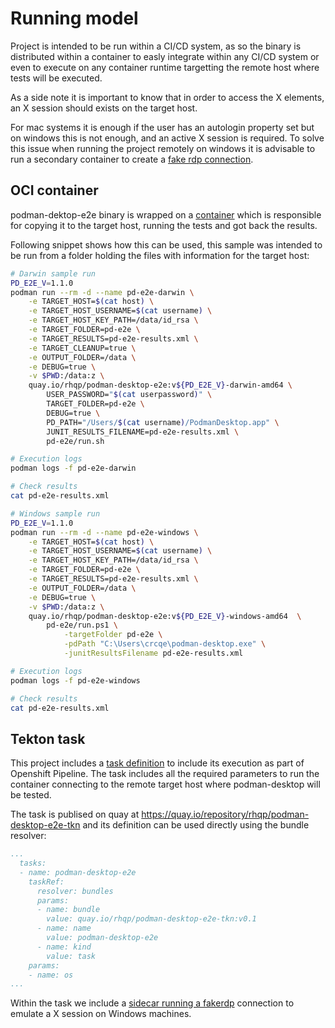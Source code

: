 # Running model

Project is intended to be run within a CI/CD system, as so the binary is distributed within a container to easly integrate within any CI/CD system or even to execute on any container runtime targetting the remote host where tests will be executed.

As a side note it is important to know that in order to access the X elements, an X session should exists on the target host. 

For mac systems it is enough if the user has an autologin property set but on windows this is not enough, and an active X session is required. To solve this issue when running the project remotely on windows it is advisable to run a secondary container to create a [fake rdp connection](https://github.com/adrianriobo/frdp).

## OCI container

podman-dektop-e2e binary is wrapped on a [container](https://github.com/adrianriobo/deliverest) which is responsible for copying it to the target host, running the tests and got back the results.

Following snippet shows how this can be used, this sample was intended to be run from a folder holding the files with information for the target host:

```bash
# Darwin sample run
PD_E2E_V=1.1.0
podman run --rm -d --name pd-e2e-darwin \
    -e TARGET_HOST=$(cat host) \
    -e TARGET_HOST_USERNAME=$(cat username) \
    -e TARGET_HOST_KEY_PATH=/data/id_rsa \
    -e TARGET_FOLDER=pd-e2e \
    -e TARGET_RESULTS=pd-e2e-results.xml \
    -e TARGET_CLEANUP=true \
    -e OUTPUT_FOLDER=/data \
    -e DEBUG=true \
    -v $PWD:/data:z \
    quay.io/rhqp/podman-desktop-e2e:v${PD_E2E_V}-darwin-amd64 \
        USER_PASSWORD="$(cat userpassword)" \
        TARGET_FOLDER=pd-e2e \
        DEBUG=true \
        PD_PATH="/Users/$(cat username)/PodmanDesktop.app" \
        JUNIT_RESULTS_FILENAME=pd-e2e-results.xml \
        pd-e2e/run.sh

# Execution logs
podman logs -f pd-e2e-darwin

# Check results
cat pd-e2e-results.xml

# Windows sample run
PD_E2E_V=1.1.0
podman run --rm -d --name pd-e2e-windows \
    -e TARGET_HOST=$(cat host) \
    -e TARGET_HOST_USERNAME=$(cat username) \
    -e TARGET_HOST_KEY_PATH=/data/id_rsa \
    -e TARGET_FOLDER=pd-e2e \
    -e TARGET_RESULTS=pd-e2e-results.xml \
    -e OUTPUT_FOLDER=/data \
    -e DEBUG=true \
    -v $PWD:/data:z \
    quay.io/rhqp/podman-desktop-e2e:v${PD_E2E_V}-windows-amd64  \
        pd-e2e/run.ps1 \
            -targetFolder pd-e2e \
            -pdPath "C:\Users\crcqe\podman-desktop.exe" \
            -junitResultsFilename pd-e2e-results.xml 

# Execution logs
podman logs -f pd-e2e-windows

# Check results
cat pd-e2e-results.xml
```

## Tekton task

This project includes a [task definition](./../tkn/task.yaml) to include its execution as part of Openshift Pipeline. The task includes all the required parameters to run the container connecting to the remote target host where podman-desktop will be tested.  

The task is publised on quay at https://quay.io/repository/rhqp/podman-desktop-e2e-tkn and its definition can be used directly using the bundle resolver:

```yaml
...
  tasks:
  - name: podman-desktop-e2e
    taskRef:
      resolver: bundles 
      params:
      - name: bundle
        value: quay.io/rhqp/podman-desktop-e2e-tkn:v0.1
      - name: name
        value: podman-desktop-e2e
      - name: kind
        value: task
    params:
    - name: os
...
```

Within the task we include a [sidecar running a fakerdp](./../tkn/task.yaml#L118) connection to emulate a X session on Windows machines.
